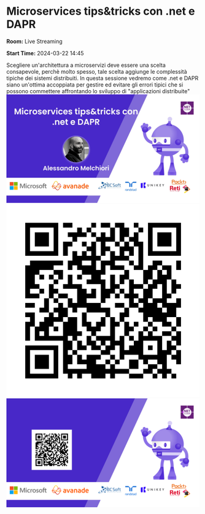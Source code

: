 # Microservices tips&tricks con .net e DAPR
**Room:** Live Streaming

**Start Time:** 2024-03-22 14:45

Scegliere un'architettura a microservizi deve essere una scelta consapevole, perchè molto spesso, tale scelta aggiunge le complessità tipiche dei sistemi distribuiti. In questa sessione vedremo come .net e DAPR siano un'ottima accoppiata per gestire ed evitare gli errori tipici che si possono commettere affrontando lo sviluppo di "applicazioni distribuite"
![Banner](room3_14_45.jpeg 'SessionBanner')
![QR](qr.png 'Qr')
![Voting Banner](votingBanner.png 'Voting Banner')

